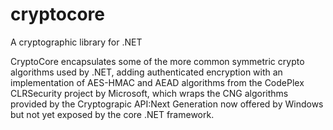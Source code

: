 cryptocore
==========

A cryptographic library for .NET

CryptoCore encapsulates some of the more common symmetric crypto algorithms used by .NET, adding authenticated encryption with an implementation of AES-HMAC and AEAD algorithms from the CodePlex CLRSecurity project by Microsoft, which wraps the CNG algorithms provided by the Cryptograpic API:Next Generation now offered by Windows but not yet exposed by the core .NET framework.
